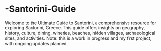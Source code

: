 # -Santorini-Guide
Welcome to the Ultimate Guide to Santorini, a comprehensive resource for exploring Santorini, Greece. This guide offers insights on geography, history, culture, dining, wineries, beaches, hidden villages, archaeological sites, and activities. Note: this is a work in progress and my first project, with ongoing updates planned.

